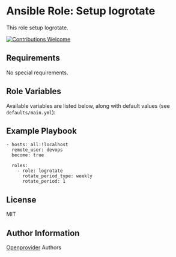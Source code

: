 Ansible Role: Setup logrotate
============================

This role setup logrotate.

[![Contributions Welcome](https://img.shields.io/badge/contributions-welcome-brightgreen.svg?style=flat)](https://github.com/openprovider/cloud-setup/issues)

Requirements
------------

No special requirements.

Role Variables
--------------

Available variables are listed below, along with default values (see `defaults/main.yml`):

Example Playbook
----------------

    - hosts: all:!localhost
      remote_user: devops
      become: true

      roles:
        - role: logrotate
          rotate_period_type: weekly
          rotate_period: 1

License
-------

MIT

Author Information
------------------

[Openprovider](https://github.com/openprovider) Authors
